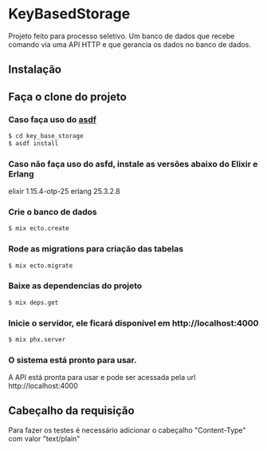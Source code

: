 # KeyBasedStorage

Projeto feito para processo seletivo. Um banco de dados que recebe comando via uma API HTTP e que gerancia os dados no banco de dados.


## Instalação

## Faça o clone do projeto

### Caso faça uso do [asdf](https://asdf-vm.com/)

``` bash
$ cd key_base_storage
$ asdf install
```

### Caso não faça uso do asfd, instale as versões abaixo do Elixir e Erlang

elixir 1.15.4-otp-25
erlang 25.3.2.8


### Crie o banco de dados

``` bash
$ mix ecto.create 
```

### Rode as migrations para criação das tabelas

``` bash
$ mix ecto.migrate 
```


### Baixe as dependencias do projeto

``` bash
$ mix deps.get 
```


### Inicie o servidor, ele ficará disponível em http://localhost:4000

``` bash
$ mix phx.server 
```

### O sistema está pronto para usar.
A API está pronta para usar e pode ser acessada pela url http://localhost:4000

## Cabeçalho da requisição

Para fazer os testes é necessário adicionar o cabeçalho "Content-Type" com valor "text/plain"
